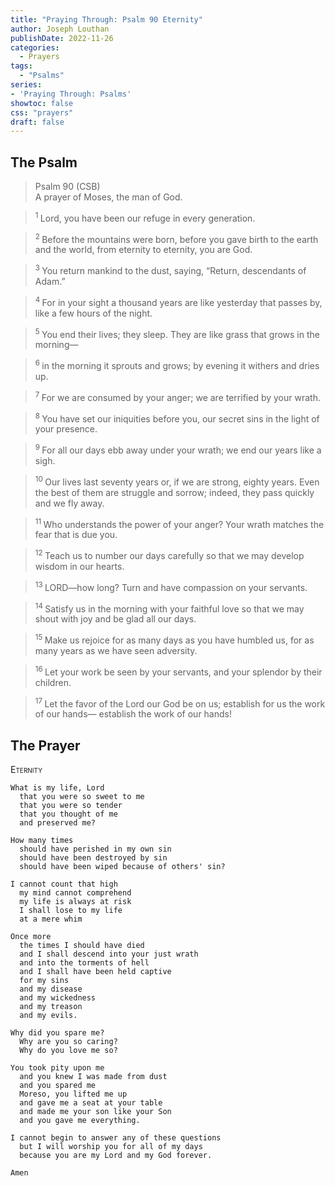 ```yaml
---
title: "Praying Through: Psalm 90 Eternity"
author: Joseph Louthan
publishDate: 2022-11-26
categories:
  - Prayers
tags:
  - "Psalms"
series:
- 'Praying Through: Psalms'
showtoc: false
css: "prayers"
draft: false
---
```

## The Psalm

>Psalm 90 (CSB)  
> A prayer of Moses, the man of God. 

><sup> 1  </sup>Lord, you have been our refuge in every generation. 

><sup> 2  </sup>Before the mountains were born, before you gave birth to the earth and the world, from eternity to eternity, you are God. 

><sup> 3  </sup>You return mankind to the dust, saying, “Return, descendants of Adam.” 

><sup> 4  </sup>For in your sight a thousand years are like yesterday that passes by, like a few hours of the night. 

><sup> 5  </sup>You end their lives; they sleep. They are like grass that grows in the morning— 

><sup> 6  </sup>in the morning it sprouts and grows; by evening it withers and dries up. 

><sup> 7  </sup>For we are consumed by your anger; we are terrified by your wrath. 

><sup> 8  </sup>You have set our iniquities before you, our secret sins in the light of your presence. 

><sup> 9  </sup>For all our days ebb away under your wrath; we end our years like a sigh. 

><sup> 10  </sup>Our lives last seventy years or, if we are strong, eighty years. Even the best of them are struggle and sorrow; indeed, they pass quickly and we fly away. 

><sup> 11  </sup>Who understands the power of your anger? Your wrath matches the fear that is due you. 

><sup> 12  </sup>Teach us to number our days carefully so that we may develop wisdom in our hearts. 

><sup> 13  </sup>LORD—how long? Turn and have compassion on your servants. 

><sup> 14  </sup>Satisfy us in the morning with your faithful love so that we may shout with joy and be glad all our days. 

><sup> 15  </sup>Make us rejoice for as many days as you have humbled us, for as many years as we have seen adversity. 

><sup> 16  </sup>Let your work be seen by your servants, and your splendor by their children. 

><sup> 17  </sup>Let the favor of the Lord our God be on us; establish for us the work of our hands— establish the work of our hands!

## The Prayer

<div style="font-variant: small-caps;">
Eternity
</div>

```text
What is my life, Lord
  that you were so sweet to me
  that you were so tender
  that you thought of me
  and preserved me?

How many times
  should have perished in my own sin
  should have been destroyed by sin
  should have been wiped because of others' sin?

I cannot count that high
  my mind cannot comprehend
  my life is always at risk
  I shall lose to my life
  at a mere whim

Once more
  the times I should have died
  and I shall descend into your just wrath
  and into the torments of hell
  and I shall have been held captive
  for my sins 
  and my disease
  and my wickedness
  and my treason
  and my evils.

Why did you spare me?
  Why are you so caring?
  Why do you love me so?

You took pity upon me
  and you knew I was made from dust
  and you spared me
  Moreso, you lifted me up
  and gave me a seat at your table
  and made me your son like your Son
  and you gave me everything.

I cannot begin to answer any of these questions
  but I will worship you for all of my days
  because you are my Lord and my God forever.

Amen
```
